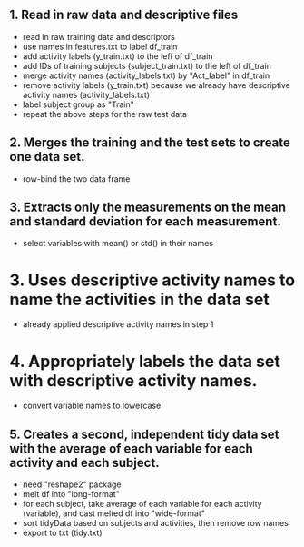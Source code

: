 ## 1. Read in raw data and descriptive files
* read in raw training data and descriptors
* use names in features.txt to label df_train
* add activity labels (y_train.txt) to the left of df_train
* add IDs of training subjects (subject_train.txt) to the left of df_train
* merge activity names (activity_labels.txt) by "Act_label" in df_train
* remove activity labels (y_train.txt) because we already have descriptive activity names (activity_labels.txt)
* label subject group as "Train"
* repeat the above steps for the raw test data

## 2. Merges the training and the test sets to create one data set.
* row-bind the two data frame

## 3. Extracts only the measurements on the mean and standard deviation for each measurement. 
* select variables with mean() or std() in their names

# 3. Uses descriptive activity names to name the activities in the data set
* already applied descriptive activity names in step 1

# 4. Appropriately labels the data set with descriptive activity names. 
* convert variable names to lowercase

## 5. Creates a second, independent tidy data set with the average of each variable for each activity and each subject. 
* need "reshape2" package
* melt df into "long-format"
* for each subject, take average of each variable for each activity (variable), and cast melted df into "wide-format"
* sort tidyData based on subjects and activities, then remove row names
* export to txt (tidy.txt)
